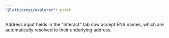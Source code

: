 ```yaml
---
"@latticexyz/explorer": patch
---
```


Address input fields in the "Interact" tab now accept ENS names, which are automatically resolved to their underlying address.
